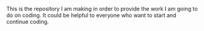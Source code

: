 This is the repository I am making in order to provide the work I am going to do on coding. It could be helpful to everyone who want to start and continue coding.
